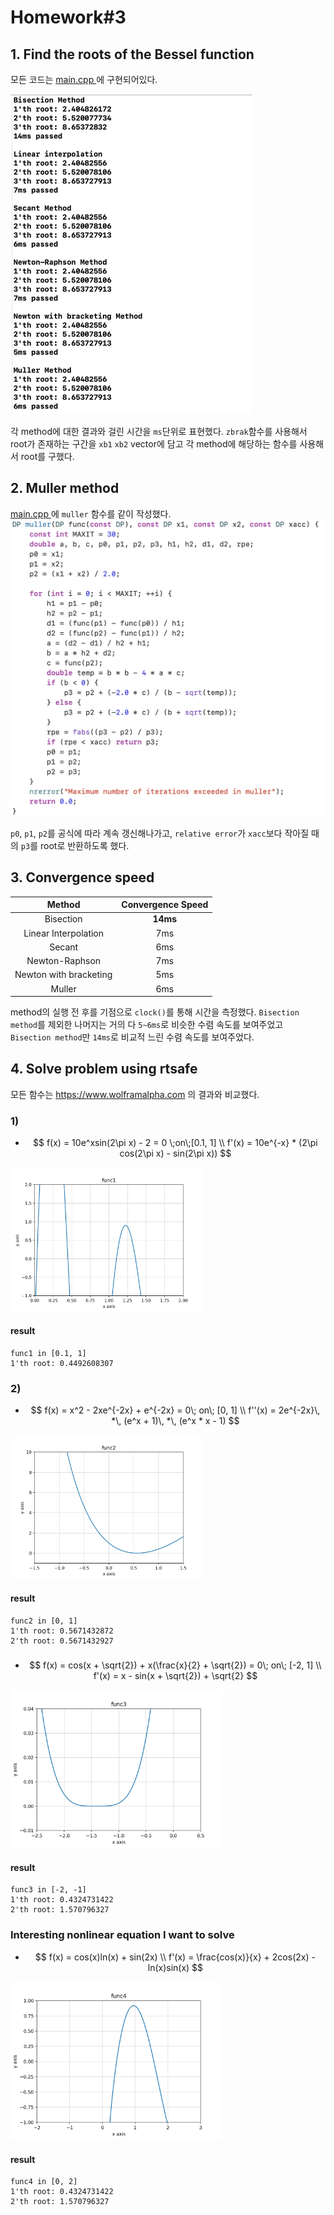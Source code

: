 # ****Homework#3****

  

## 1. Find the roots of the Bessel function

모든 코드는 <A href = "https://github.com/llordly/MAT3008/blob/master/Homework%233/main.cpp" target = "self" > main.cpp </A>에 구현되어있다.

<img src="https://github.com/llordly/MAT3008/blob/master/Homework%233/result.png?raw=true" alt="result.png" style="zoom:50%;" />

각 method에 대한 결과와 걸린 시간을 `ms`단위로  표현했다.
`zbrak`함수를 사용해서 root가 존재하는 구간을 `xb1` `xb2` vector에 담고 각 method에 해당하는 함수를 사용해서 root를 구했다.




## 2. Muller method

<A href = "https://github.com/llordly/MAT3008/blob/master/Homework%233/main.cpp" target = "self" > main.cpp </A> 에 `muller` 함수를 같이 작성했다.
<img src="https://github.com/llordly/MAT3008/blob/master/Homework%233/muller.png?raw=true" style="zoom:50%;" />

`p0`, `p1`, `p2`를 공식에 따라 계속 갱신해나가고, `relative error`가 `xacc`보다 작아질 때의 `p3`를 root로 반환하도록 했다.

## 3. Convergence speed

|Method|Convergence Speed|
|:---:|:---:|
|Bisection|**14ms**|
|Linear Interpolation|7ms|
|Secant|6ms|
|Newton-Raphson|7ms|
|Newton with bracketing|5ms|
|Muller|6ms|
method의 실행 전 후를 기점으로 `clock()`를 통해 시간을 측정했다.
`Bisection method`를 제외한 나머지는 거의 다 `5~6ms`로 비슷한 수렴 속도를 보여주었고 `Bisection method`만 `14ms`로 비교적 느린 수렴 속도를 보여주었다.

## 4. Solve problem using rtsafe

모든 함수는 https://www.wolframalpha.com 의 결과와 비교했다.

### 1)
- $$
  f(x) = 10e^xsin(2\pi x) - 2 = 0 \;on\;[0.1, 1]
  \\
  f'(x) = 10e^{-x} * (2\pi cos(2\pi x) - sin(2\pi x))
  $$

<img src="https://github.com/llordly/MAT3008/blob/master/Homework%233/func1.png?raw=true" alt="func1" style="zoom:30%;" />

#### result
```
func1 in [0.1, 1]
1'th root: 0.4492608307
```

### 2)
- $$
  f(x) =  x^2 - 2xe^{-2x} + e^{-2x} = 0\; on\; [0, 1]
  \\
  f''(x) = 2e^{-2x}\, *\, (e^x + 1)\, *\, (e^x * x - 1)
  $$

<img src="https://github.com/llordly/MAT3008/blob/master/Homework%233/func2.png?raw=true" alt="func2" style="zoom:30%;" />

#### result
```
func2 in [0, 1]
1'th root: 0.5671432872
2'th root: 0.5671432927
```
### 
- $$
  f(x) = cos(x + \sqrt{2}) + x(\frac{x}{2} + \sqrt{2}) = 0\; on\; [-2, 1]
  \\
  f'(x) = x - sin(x + \sqrt{2}) + \sqrt{2}
  $$

<img src="https://github.com/llordly/MAT3008/blob/master/Homework%233/func3.png?raw=true" alt="func3" style="zoom:33%;" />

#### result
```
func3 in [-2, -1]
1'th root: 0.4324731422
2'th root: 1.570796327
```
### Interesting nonlinear equation I want to solve
- $$
  f(x) = cos(x)ln(x) + sin(2x)
  \\
  f'(x) = \frac{cos(x)}{x} + 2cos(2x) - ln(x)sin(x)
  $$

<img src="https://github.com/llordly/MAT3008/blob/master/Homework%233/func4.png?raw=true" alt="func4" style="zoom:33%;" />

#### result
```
func4 in [0, 2]
1'th root: 0.4324731422
2'th root: 1.570796327
```
